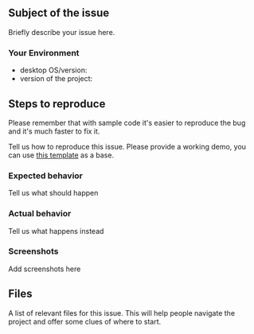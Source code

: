 ## Subject of the issue

Briefly describe your issue here. 

### Your Environment

- desktop OS/version:
- version of the project:

## Steps to reproduce

Please remember that with sample code it's easier to reproduce the bug and it's much faster to fix it. 

Tell us how to reproduce this issue. Please provide a working demo, you can use [this template](https://plnkr.co/edit/XorWgI?p=preview&preview) as a base.

### Expected behavior

Tell us what should happen 

### Actual behavior

Tell us what happens instead

### Screenshots

Add screenshots here
## Files

A list of relevant files for this issue. This will help people navigate the project and offer some clues of where to start.



